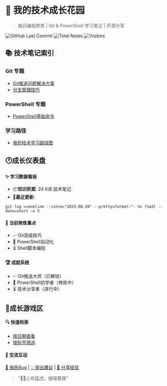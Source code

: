 # 🌱 我的技术成长花园

> 每日编程修炼 | Git & PowerShell 学习笔记 | 开源分享

![GitHub Last Commit](https://img.shields.io/github/last-commit/CrescentFlow/My-Final-Blog)
![Total Notes](https://img.shields.io/badge/笔记数量-8篇-blue)
![Visitors](https://visitor-badge.laobi.icu/badge?page_id=CrescentFlow.My-Final-Blog)

## 📚 技术笔记索引

### Git 专题
- [Git推送问题解决方案](2025-08-23-shell-contacts.md)
- [分支管理技巧](2025-08-21-git-tips.md)

### PowerShell 专题  
- [PowerShell基础命令](2025-08-22-powershell-basic-contacts.md)

### 学习路径
- [我的技术学习路线图](learning-path.md)


## 🕐成长仪表盘

#### ✨ 学习数据看板
- 📦**知识积累**: 24 KiB 技术笔记
- 🌸**最近更新**:
```
git log ==oneline --since="2025-08-20" --pretty=format:"- %s (%ad) --date=short -n 5

```

#### 🎯 当前修炼重点
- ✅ Git高级技巧
- 🔄 PowerShell自动化
- ⏳ Shell脚本编程

#### 🏆 成就系统
- ✅ Git推送大师（已解锁）
- 🔄 PowerShell初学者（修炼中）
- ⏳ 技术分享者（进行中）




## 🤝成长游戏区

#### 🔍 快速检索
- [按日期查看](https://github.com/CrescentFlow/My-Final-Blog/tree/main?sort=committerdate)
- [按标签筛选](#)  
#### 💬 交流互动
<p>
  <a href="https://github.com/CrescentFlow/My-Final-Blog/issues/new?assignees=CrescentFlow&labels=bug&template=bug_report.md" target="_blank">🐛 报告Bug</a> | 
  <a href="https://github.com/CrescentFlow/My-Final-Blog/issues/new?assignees=CrescentFlow&labels=enhancement&template=feature_request.md" target="_blank">💡 提出建议</a> | 
  <a href="https://github.com/CrescentFlow/My-Final-Blog/issues/new?assignees=CrescentFlow&labels=documentation+discussion&template=share_experience.md" target="_blank">🌟 分享经验</a>
</p>



> "🐅🌹心有猛虎，细嗅蔷薇"
